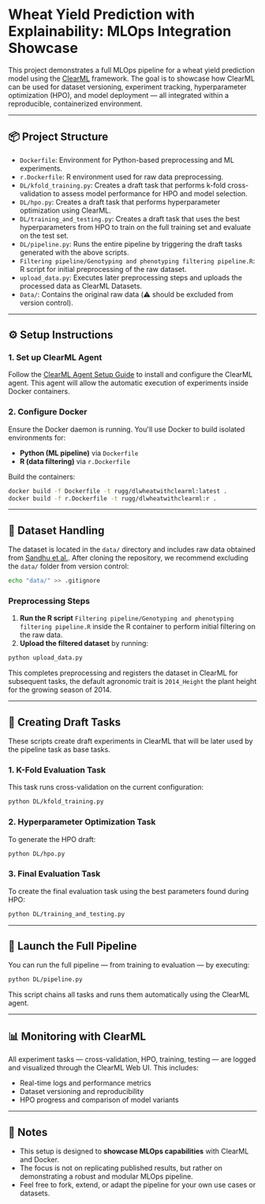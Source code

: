 # Wheat Yield Prediction with Explainability: MLOps Integration Showcase

This project demonstrates a full MLOps pipeline for a wheat yield prediction model using the [ClearML](https://clear.ml) framework. The goal is to showcase how ClearML can be used for dataset versioning, experiment tracking, hyperparameter optimization (HPO), and model deployment — all integrated within a reproducible, containerized environment.

---

## 📦 Project Structure

* `Dockerfile`: Environment for Python-based preprocessing and ML experiments.
* `r.Dockerfile`: R environment used for raw data preprocessing.
* `DL/kfold_training.py`: Creates a draft task that performs k-fold cross-validation to assess model performance for HPO and model selection.
* `DL/hpo.py`: Creates a draft task that performs hyperparameter optimization using ClearML.
* `DL/training_and_testing.py`: Creates a draft task that uses the best hyperparameters from HPO to train on the full training set and evaluate on the test set.
* `DL/pipeline.py`: Runs the entire pipeline by triggering the draft tasks generated with the above scripts.
* `Filtering pipeline/Genotyping and phenotyping filtering pipeline.R`: R script for initial preprocessing of the raw dataset.
* `upload_data.py`: Executes later preprocessing steps and uploads the processed data as ClearML Datasets.
* `Data/`: Contains the original raw data (⚠️ should be excluded from version control).

---

## ⚙️ Setup Instructions

### 1. Set up ClearML Agent

Follow the [ClearML Agent Setup Guide](https://clear.ml/docs/latest/docs/clearml_agent/clearml_agent_setup) to install and configure the ClearML agent. This agent will allow the automatic execution of experiments inside Docker containers.

### 2. Configure Docker

Ensure the Docker daemon is running. You'll use Docker to build isolated environments for:

* **Python (ML pipeline)** via `Dockerfile`
* **R (data filtering)** via `r.Dockerfile`

Build the containers:

```bash
docker build -f Dockerfile -t rugg/dlwheatwithclearml:latest .
docker build -f r.Dockerfile -t rugg/dlwheatwithclearml:r .
```

---

## 📂 Dataset Handling

The dataset is located in the `data/` directory and includes raw data obtained from [Sandhu et al.](https://github.com/Sandhu-WSU/DL_Wheat/tree/master). After cloning the repository, we recommend excluding the `data/` folder from version control:

```bash
echo "data/" >> .gitignore
```

### Preprocessing Steps

1. **Run the R script** `Filtering pipeline/Genotyping and phenotyping filtering pipeline.R` inside the R container to perform initial filtering on the raw data.
2. **Upload the filtered dataset** by running:

```bash
python upload_data.py
```

This completes preprocessing and registers the dataset in ClearML for subsequent tasks, the default agronomic trait is `2014_Height` the plant height for the growing season of 2014.

---

## 🧪 Creating Draft Tasks

These scripts create draft experiments in ClearML that will be later used by the pipeline task as base tasks.

### 1. K-Fold Evaluation Task

This task runs cross-validation on the current configuration:

```bash
python DL/kfold_training.py
```

### 2. Hyperparameter Optimization Task

To generate the HPO draft:

```bash
python DL/hpo.py
```

### 3. Final Evaluation Task

To create the final evaluation task using the best parameters found during HPO:

```bash
python DL/training_and_testing.py
```

---

## 🔁 Launch the Full Pipeline

You can run the full pipeline — from training to evaluation — by executing:

```bash
python DL/pipeline.py
```

This script chains all tasks and runs them automatically using the ClearML agent.

---

## 📊 Monitoring with ClearML

All experiment tasks — cross-validation, HPO, training, testing — are logged and visualized through the ClearML Web UI. This includes:

* Real-time logs and performance metrics
* Dataset versioning and reproducibility
* HPO progress and comparison of model variants

---

## 📌 Notes

* This setup is designed to **showcase MLOps capabilities** with ClearML and Docker.
* The focus is not on replicating published results, but rather on demonstrating a robust and modular MLOps pipeline.
* Feel free to fork, extend, or adapt the pipeline for your own use cases or datasets.

